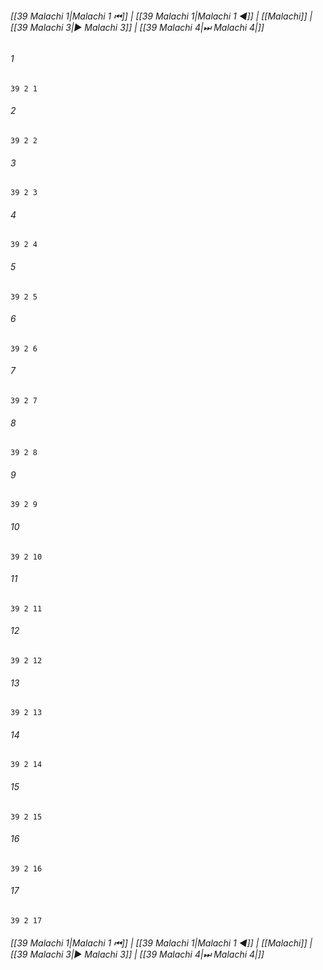 
###### [[39 Malachi 1|Malachi 1 ⏮]] | [[39 Malachi 1|Malachi 1 ◀]] | [[Malachi]] | [[39 Malachi 3|▶ Malachi 3]] | [[39 Malachi 4|⏭ Malachi 4|]]

###### 1
``` verse
39 2 1 
```
###### 2
``` verse
39 2 2 
```
###### 3
``` verse
39 2 3 
```
###### 4
``` verse
39 2 4 
```
###### 5
``` verse
39 2 5 
```
###### 6
``` verse
39 2 6 
```
###### 7
``` verse
39 2 7 
```
###### 8
``` verse
39 2 8 
```
###### 9
``` verse
39 2 9 
```
###### 10
``` verse
39 2 10 
```
###### 11
``` verse
39 2 11 
```
###### 12
``` verse
39 2 12 
```
###### 13
``` verse
39 2 13 
```
###### 14
``` verse
39 2 14 
```
###### 15
``` verse
39 2 15 
```
###### 16
``` verse
39 2 16 
```
###### 17
``` verse
39 2 17 
```

###### [[39 Malachi 1|Malachi 1 ⏮]] | [[39 Malachi 1|Malachi 1 ◀]] | [[Malachi]] | [[39 Malachi 3|▶ Malachi 3]] | [[39 Malachi 4|⏭ Malachi 4|]]

